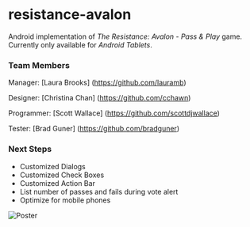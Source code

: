 # resistance-avalon
Android implementation of <em>The Resistance: Avalon - Pass &amp; Play</em> game.
Currently only available for <em>Android Tablets</em>.
### Team Members

Manager: [Laura Brooks] (https://github.com/lauramb)

Designer: [Christina Chan] (https://github.com/cchawn)

Programmer: [Scott Wallace] (https://github.com/scottdjwallace)

Tester: [Brad Guner] (https://github.com/bradguner)

### Next Steps
- Customized Dialogs
- Customized Check Boxes
- Customized Action Bar
- List number of passes and fails during vote alert
- Optimize for mobile phones

![Poster](https://github.com/scottdjwallace/resistance-avalon/blob/master/TheResistanceAvalon/app/src/main/res/drawable/background.png)
